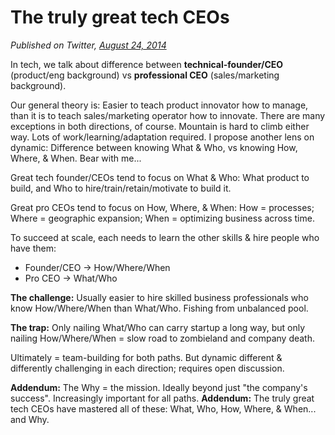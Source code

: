 # The truly great tech CEOs

*Published on Twitter, [August 24, 2014](https://twitter.com/pmarca/status/503667307269222400)*

In tech, we talk about difference between **technical-founder/CEO** (product/eng background) vs **professional CEO** (sales/marketing background).

Our general theory is: Easier to teach product innovator how to manage, than it is to teach sales/marketing operator how to innovate.
There are many exceptions in both directions, of course. Mountain is hard to climb either way. Lots of work/learning/adaptation required.
I propose another lens on dynamic: Difference between knowing What & Who, vs knowing How, Where, & When. Bear with me...

Great tech founder/CEOs tend to focus on What & Who: What product to build, and Who to hire/train/retain/motivate to build it.

Great pro CEOs tend to focus on How, Where, & When: How = processes; Where = geographic expansion; When = optimizing business across time.

To succeed at scale, each needs to learn the other skills & hire people who have them:
* Founder/CEO -> How/Where/When
* Pro CEO -> What/Who

**The challenge:** Usually easier to hire skilled business professionals who know How/Where/When than What/Who. Fishing from unbalanced pool.

**The trap:** Only nailing What/Who can carry startup a long way, but only nailing How/Where/When = slow road to zombieland and company death.

Ultimately = team-building for both paths. But dynamic different & differently challenging in each direction; requires open discussion.

**Addendum:** The Why = the mission. Ideally beyond just "the company's success". Increasingly important for all paths.
**Addendum:** The truly great tech CEOs have mastered all of these: What, Who, How, Where, & When... and Why.
